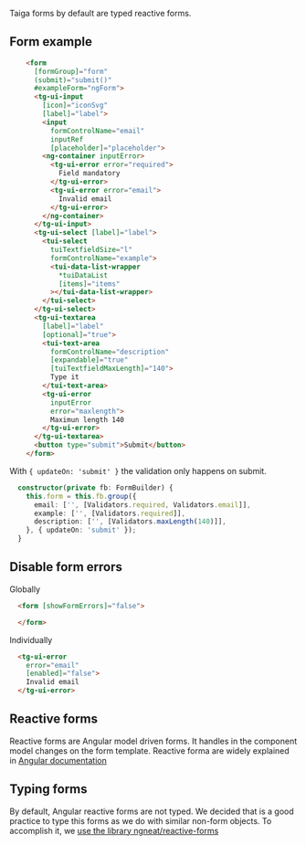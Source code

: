 Taiga forms by default are typed reactive forms.

## Form example

```html
    <form
      [formGroup]="form"
      (submit)="submit()"
      #exampleForm="ngForm">
      <tg-ui-input
        [icon]="iconSvg"
        [label]="label">
        <input
          formControlName="email"
          inputRef
          [placeholder]="placeholder">
        <ng-container inputError>
          <tg-ui-error error="required">
            Field mandatory
          </tg-ui-error>
          <tg-ui-error error="email">
            Invalid email
          </tg-ui-error>
        </ng-container>
      </tg-ui-input>
      <tg-ui-select [label]="label">
        <tui-select
          tuiTextfieldSize="l"
          formControlName="example">
          <tui-data-list-wrapper
            *tuiDataList
            [items]="items"
          ></tui-data-list-wrapper>
        </tui-select>
      </tg-ui-select>
      <tg-ui-textarea
        [label]="label"
        [optional]="true">
        <tui-text-area
          formControlName="description"
          [expandable]="true"
          [tuiTextfieldMaxLength]="140">
          Type it
        </tui-text-area>
        <tg-ui-error
          inputError
          error="maxlength">
          Maximun length 140
        </tg-ui-error>
      </tg-ui-textarea>
      <button type="submit">Submit</button>
    </form>
```

With `{ updateOn: 'submit' }` the validation only happens on submit.

```ts
  constructor(private fb: FormBuilder) {
    this.form = this.fb.group({
      email: ['', [Validators.required, Validators.email]],
      example: ['', [Validators.required]],
      description: ['', [Validators.maxLength(140)]],
    }, { updateOn: 'submit' });
  }
```

## Disable form errors

Globally

```html
  <form [showFormErrors]="false">

  </form>
```

Individually

```html
  <tg-ui-error
    error="email"
    [enabled]="false">
    Invalid email
  </tg-ui-error>
```

## Reactive forms

Reactive forms are Angular model driven forms. It handles in the component model changes on the form template.
Reactive forma are widely explained in [Angular documentation](https://angular.io/guide/reactive-forms)

## Typing forms

By default, Angular reactive forms are not typed. We decided that is a good practice to type this forms as we do with similar non-form objects.
To accomplish it, we [use the library ngneat/reactive-forms](https://github.com/ngneat/reactive-forms)


